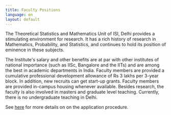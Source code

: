 ```yaml
---
title: Faculty Positions
language: en
layout: default
---
```


The Theoretical Statistics and Mathematics Unit of ISI, Delhi provides
a stimulating environment for research. It has a rich history of
research in Mathematics, Probability, and Statistics, and continues to
hold its position of eminence in these subjects.

The Institute's salary and other benefits are at par with other
institutes of national importance (such as IISc, Bangalore and the
IITs) and are among the best in academic departments in India. Faculty
members are provided a cumulative professional development allowance
of Rs 3 lakhs per 3-year block. In addition, new recruits can get
start-up grants. Faculty members are provided in-campus housing
whenever available. Besides research, the faculty is also involved in
masters and graduate level teaching. Currently, there is no
undergraduate teaching in Delhi. 

See
[here](https://www.isical.ac.in/content/advertisement-faculty-recruitment-1)
for more details on on the application procedure.




